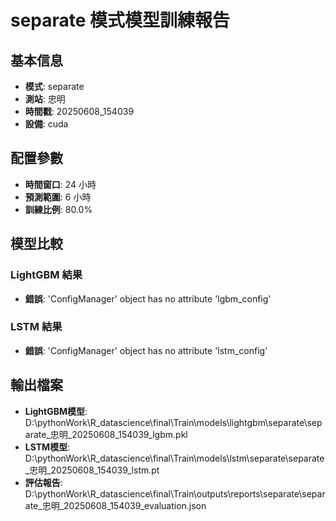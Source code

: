 
# separate 模式模型訓練報告

## 基本信息
- **模式**: separate
- **測站**: 忠明
- **時間戳**: 20250608_154039
- **設備**: cuda

## 配置參數
- **時間窗口**: 24 小時
- **預測範圍**: 6 小時
- **訓練比例**: 80.0%

## 模型比較

### LightGBM 結果

- **錯誤**: 'ConfigManager' object has no attribute 'lgbm_config'

### LSTM 結果

- **錯誤**: 'ConfigManager' object has no attribute 'lstm_config'


## 輸出檔案
- **LightGBM模型**: D:\pythonWork\R_datascience\final\Train\models\lightgbm\separate\separate_忠明_20250608_154039_lgbm.pkl
- **LSTM模型**: D:\pythonWork\R_datascience\final\Train\models\lstm\separate\separate_忠明_20250608_154039_lstm.pt
- **評估報告**: D:\pythonWork\R_datascience\final\Train\outputs\reports\separate\separate_忠明_20250608_154039_evaluation.json
